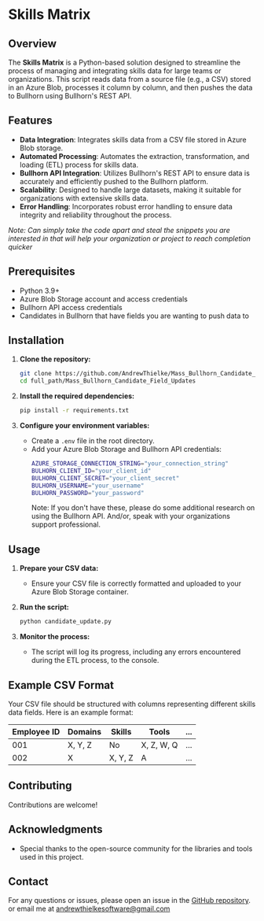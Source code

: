 # Skills Matrix

## Overview

The **Skills Matrix** is a Python-based solution designed to streamline the process of managing and integrating skills data for large teams or organizations. This script reads data from a source file (e.g., a CSV) stored in an Azure Blob, processes it column by column, and then pushes the data to Bullhorn using Bullhorn's REST API.

## Features

- **Data Integration**: Integrates skills data from a CSV file stored in Azure Blob storage.
- **Automated Processing**: Automates the extraction, transformation, and loading (ETL) process for skills data.
- **Bullhorn API Integration**: Utilizes Bullhorn's REST API to ensure data is accurately and efficiently pushed to the Bullhorn platform.
- **Scalability**: Designed to handle large datasets, making it suitable for organizations with extensive skills data.
- **Error Handling**: Incorporates robust error handling to ensure data integrity and reliability throughout the process.

*Note: Can simply take the code apart and steal the snippets you are interested in that will help your organization or project to reach completion quicker*

## Prerequisites

- Python 3.9+
- Azure Blob Storage account and access credentials
- Bullhorn API access credentials
- Candidates in Bullhorn that have fields you are wanting to push data to

## Installation

1. **Clone the repository:**
    ```bash
    git clone https://github.com/AndrewThielke/Mass_Bullhorn_Candidate_Field_Updates.git
    cd full_path/Mass_Bullhorn_Candidate_Field_Updates
    ```

2. **Install the required dependencies:**
    ```bash
    pip install -r requirements.txt
    ```

3. **Configure your environment variables:**
    - Create a `.env` file in the root directory.
    - Add your Azure Blob Storage and Bullhorn API credentials:
      ```bash
      AZURE_STORAGE_CONNECTION_STRING="your_connection_string"
      BULHORN_CLIENT_ID="your_client_id"
      BULHORN_CLIENT_SECRET="your_client_secret"
      BULHORN_USERNAME="your_username"
      BULHORN_PASSWORD="your_password"
      ```
      Note: If you don't have these, please do some additional research on using the Bullhorn API. And/or, speak with your organizations support professional.

## Usage

1. **Prepare your CSV data:**
    - Ensure your CSV file is correctly formatted and uploaded to your Azure Blob Storage container.

2. **Run the script:**
    ```bash
    python candidate_update.py
    ```

3. **Monitor the process:**
    - The script will log its progress, including any errors encountered during the ETL process, to the console. 

## Example CSV Format

Your CSV file should be structured with columns representing different skills data fields. Here is an example format:

| Employee ID | Domains | Skills | Tools | ... |
|-------------|---------|---------|---------|-----|
| 001         | X, Y, Z  | No     | X, Z, W, Q   | ... |
| 002         | X    | X, Y, Z     | A     | ... |

## Contributing

Contributions are welcome!

## Acknowledgments

- Special thanks to the open-source community for the libraries and tools used in this project.

## Contact

For any questions or issues, please open an issue in the [GitHub repository](https://github.com/AndrewThielke/Mass_Bullhorn_Candidate_Field_Updates/issues).
or email me at andrewthielkesoftware@gmail.com
